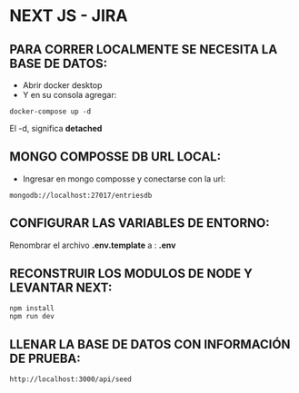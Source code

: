 
# NEXT JS - JIRA

## PARA CORRER LOCALMENTE SE NECESITA LA BASE DE DATOS:

* Abrir docker desktop
* Y en su consola agregar:

```
docker-compose up -d
```

El -d, significa __detached__



## MONGO COMPOSSE DB URL LOCAL:

* Ingresar en mongo composse y conectarse con la url:

```
mongodb://localhost:27017/entriesdb
```


## CONFIGURAR LAS VARIABLES DE ENTORNO:

Renombrar el archivo __.env.template__ a : __.env__



## RECONSTRUIR LOS MODULOS DE NODE Y LEVANTAR NEXT:

``` 
npm install 
npm run dev
```


## LLENAR LA BASE DE DATOS CON INFORMACIÓN DE PRUEBA:

```
http://localhost:3000/api/seed
```